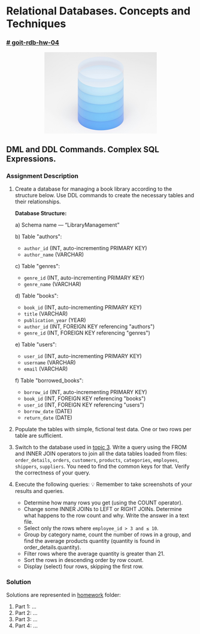 

# Relational Databases. Concepts and Techniques

### [# goit-rdb-hw-04](https://github.com/topics/goit-rdb-hw-04)

<p align="center">
  <img align="center" src="./assets/thumbnail.jpg" width="300" title="Project thumbnail" alt="project thumbnail">
</p>


## DML and DDL Commands. Complex SQL Expressions.

### Assignment Description

1. Create a database for managing a book library according to the structure below. Use DDL commands to create the necessary tables and their relationships.
   
    **Database Structure:**

    a) Schema name — “LibraryManagement”

    b) Table "authors":
      * `author_id` (INT, auto-incrementing PRIMARY KEY)
      * `author_name` (VARCHAR)
    
    c) Table "genres":
      * `genre_id` (INT, auto-incrementing PRIMARY KEY)
      * `genre_name` (VARCHAR)
    
    d) Table "books":
      * `book_id` (INT, auto-incrementing PRIMARY KEY)
      * `title` (VARCHAR)
      * `publication_year` (YEAR)
      * `author_id` (INT, FOREIGN KEY referencing "authors")
      * `genre_id` (INT, FOREIGN KEY referencing "genres")

    e) Table "users":
      * `user_id` (INT, auto-incrementing PRIMARY KEY)
      * `username` (VARCHAR)
      * `email` (VARCHAR)

    f) Table "borrowed_books":
      * `borrow_id` (INT, auto-incrementing PRIMARY KEY)
      * `book_id` (INT, FOREIGN KEY referencing "books")
      * `user_id` (INT, FOREIGN KEY referencing "users")
      * `borrow_date` (DATE)
      * `return_date` (DATE)

2. Populate the tables with simple, fictional test data. One or two rows per table are sufficient.

3. Switch to the database used in [topic 3](https://github.com/oleksandr-romashko/goit-rdb-hw-03). 
  Write a query using the FROM and INNER JOIN operators to join all the data tables loaded from files: `order_details`, `orders`, `customers`, `products`, `categories`, `employees`, `shippers`, `suppliers`. You need to find the common keys for that. 
  Verify the correctness of your query.

4. Execute the following queries:
    💡 Remember to take screenshots of your results and queries.
    * Determine how many rows you get (using the COUNT operator).
    * Change some INNER JOINs to LEFT or RIGHT JOINs. Determine what happens to the row count and why. Write the answer in a text file.
    * Select only the rows where `employee_id > 3 and ≤ 10`.
    * Group by category name, count the number of rows in a group, and find the average products quantity (quantity is found in order_details.quantity).
    * Filter rows where the average quantity is greater than 21.
    * Sort the rows in descending order by row count.
    * Display (select) four rows, skipping the first row.

### Solution

Solutions are represented in [homework](./homework/) folder:

1. Part 1: 
  ...
2. Part 2:
  ...
3. Part 3:
   ...
4. Part 4:
   ...
